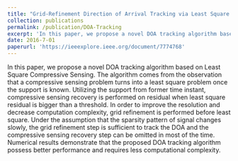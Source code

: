 ```yaml
---
title: "Grid-Refinement Direction of Arrival Tracking via Least Square Compressive Sensing"
collection: publications
permalink: /publication/DOA-Tracking
excerpt: 'In this paper, we propose a novel DOA tracking algorithm based on Least Square Compressive Sensing.'
date: 2016-7-01
paperurl: 'https://ieeexplore.ieee.org/document/7774768'
---
```

In this paper, we propose a novel DOA tracking algorithm based on Least Square Compressive Sensing. The algorithm comes from the observation that a compressive sensing problem turns into a least square problem once the support is known. Utilizing the support from former time instant, compressive sensing recovery is performed on residual when least square residual is bigger than a threshold. In order to improve the resolution and decrease computation complexity, grid refinement is performed before least square. Under the assumption that the sparsity pattern of signal changes slowly, the grid refinement step is sufficient to track the DOA and the compressive sensing recovery step can be omitted in most of the time. Numerical results demonstrate that the proposed DOA tracking algorithm possess better performance and requires less computational complexity.
